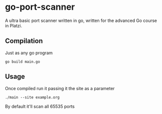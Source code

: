 # go-port-scanner
A ultra basic port scanner written in go, written for the advanced Go course in Platzi. 

## Compilation

Just as any go program

`go build main.go`

## Usage

Once compiled run it passing it the site as a parameter

`./main --site example.org`

By default it'll scan all 65535 ports
